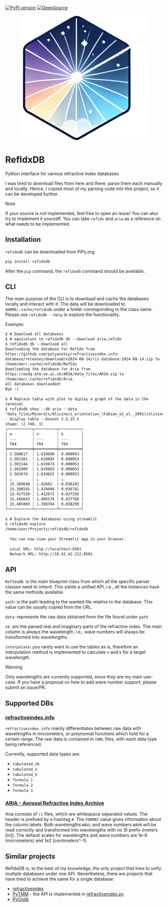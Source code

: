 [![PyPI version](https://badge.fury.io/py/refidxdb.svg)](https://badge.fury.io/py/refidxdb)
[![DeepSource](https://app.deepsource.com/gh/arunoruto/RefIdxDB.svg/?label=code+coverage&show_trend=true&token=6OxGvsq00pW0X5nKcAmq0vOQ)](https://app.deepsource.com/gh/arunoruto/RefIdxDB/)

<p align="center">
  <img src="https://github.com/arunoruto/RefIdxDB/blob/main/.github/logo.png?raw=true" alt="RefIdxDB-Logo"/>
</p>

# RefIdxDB

Python interface for various refractive index databases

I was tired to download files from here and there, parse them each manually and locally.
Hence, I copied most of my parsing code into this project, so it can be developed further.

> [!note]
> If your source is not implemented, feel free to open an issue!
> You can also try to implement it yourself.
> You can take `refidx` and `aria` as a reference on what needs to be implemented.

## Installation

`refidxdb` can be downloaded from PiPy.org:

```sh
pip install refidxdb
```

After the `pip` command, the `refidxdb` command should be available.

## CLI

The main purpose of the CLI is to download and cache the databases locally and interact with it.
The data will be downloaded to `$HOME/.cache/refidxdb` under a folder corresponding to the class name.
Please use `refidxdb --help` to explore the functionality.

Example:

```console
$ # Download all databases
$ # equivalent to refidxdb db --download aria,refidx
$ refidxdb db --download all
Downloading the database for RefIdx from https://github.com/polyanskiy/refractiveindex.info-database/releases/download/v2024-08-14/rii-database-2024-08-14.zip to /home/mar/.cache/refidxdb/RefIdx
Downloading the database for Aria from https://eodg.atm.ox.ac.uk/ARIA/data_files/ARIA.zip to /home/mar/.cache/refidxdb/Aria
All databases downlaoded!
Bye :)

$ # Replace table with plot to diplay a graph of the data in the terminal
$ refidxdb show --db aria --data "data_files/Minerals/Olivine/z_orientation_(Fabian_et_al._2001)/olivine_Z_Fabian_2001.ri" --display table --bounds 2.5,15.5
shape: (2_748, 3)
┌───────────┬──────────┬──────────┐
│ w         ┆ n        ┆ k        │
│ ---       ┆ ---      ┆ ---      │
│ f64       ┆ f64      ┆ f64      │
╞═══════════╪══════════╪══════════╡
│ 2.500617  ┆ 1.619696 ┆ 0.000053 │
│ 2.501381  ┆ 1.619685 ┆ 0.000053 │
│ 2.502144  ┆ 1.619674 ┆ 0.000053 │
│ 2.502909  ┆ 1.619663 ┆ 0.000053 │
│ 2.503674  ┆ 1.619652 ┆ 0.000053 │
│ …         ┆ …        ┆ …        │
│ 15.369648 ┆ 1.42662  ┆ 0.036282 │
│ 15.398545 ┆ 1.419686 ┆ 0.036761 │
│ 15.427528 ┆ 1.412672 ┆ 0.037256 │
│ 15.456643 ┆ 1.405576 ┆ 0.037768 │
│ 15.485869 ┆ 1.398394 ┆ 0.038299 │
└───────────┴──────────┴──────────┘

$ # Explore the databases using streamlit
$ refidxdb explore
/home/user/Projects/refidxdb/refidxdb

  You can now view your Streamlit app in your browser.

  Local URL: http://localhost:8501
  Network URL: http://10.42.42.212:8501
```

## API

`RefIdxDB`: is the main blueprint class from which all the specific parser classes need to inherit.
This yields a unified API, i.e., all the instances have the same methods available.

`path`: is the path leading to the wanted file relative to the database.
This value can be usually copied from the URL.

`data`: represents the raw data obtained from the file found under `path`.

`nk`: are the parsed real and imaginary parts of the refractive index.
The main column is always the wavelength, i.e., wave numbers will always be transformed into wavelengths.

`interpolate`: you rarely want to use the tables as is, therefore an interpolation method is implemented
to calculate `n` and `k` for a target wavelength.

> [!warning]
> Only wavelengths are currently supported, since they are my main use-case.
> If you have a proposal on how to add wave number support, please submit an issue/PR.

## Supported DBs

### [refractiveindex.info](https://refractiveindex.info/)

`refractiveindex.info` mainly differentiates between raw data with wavelengths in micrometers,
or polynomial functions which hold for a certain range. The raw data is contained in `YAML` files,
with each data type being referenced.

Currently, supported data types are:

- `tabulated_nk`
- `tabulated_n`
- `tabulated_k`
- `formula 1`
- `formula 2`
- `formula 3`

### [ARIA - Aerosol Refractive Index Archive](https://eodg.atm.ox.ac.uk/ARIA/)

Aria consists of `ri` files, which are whitespace separated values.
The header is prefixed by a hashtag `#`. The `FORMAT` value gives information about the column labels.
Both wavelengths `WAVL` and wave numbers `WAVN` will be read correctly and transformed into wavelengths
with no SI prefix (meters [m]). The default scales for wavelengths and wave numbers are 1e-6 (micrometers)
and 1e2 (centimeters^-1).

## Similar projects

RefIdxDB is, to the best of my knowledge,
the only project that tries to unify multiple databases under one API.
Nevertheless, there are projects that have tried to achieve the same for a single database:

- [refractiveindex](https://pypi.org/project/refractiveindex/)
- [PyTMM](https://github.com/kitchenknif/PyTMM) - the API is implemented in
  [refractiveindex.py](https://github.com/kitchenknif/PyTMM/blob/master/PyTMM/refractiveIndex.py)
- [PyOptik](https://github.com/MartinPdeS/PyOptik)
